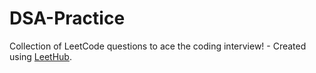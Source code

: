 # DSA-Practice
Collection of LeetCode questions to ace the coding interview! - Created using [LeetHub](https://github.com/QasimWani/LeetHub).
